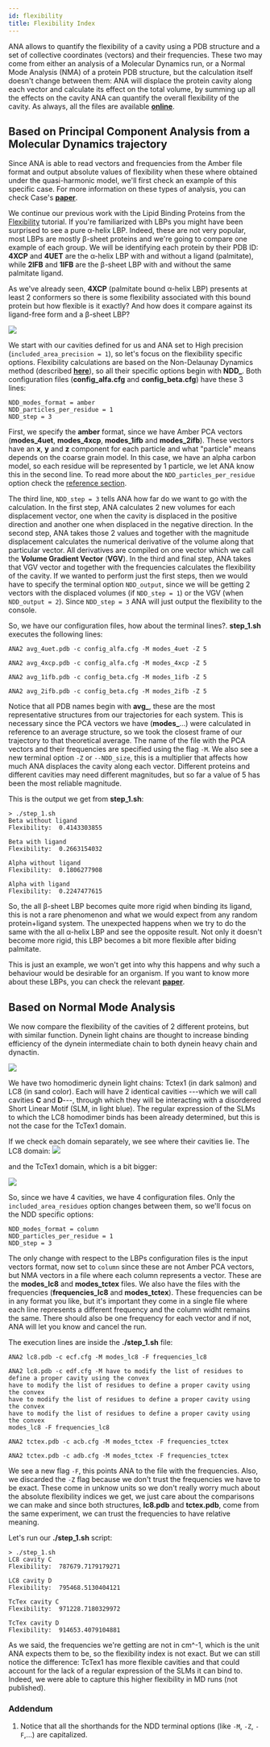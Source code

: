 ```yaml
---
id: flexibility
title: Flexibility Index
---
```


ANA allows to quantify the flexibility of a cavity using a PDB structure and a set of collective coordinates
(vectors) and their frequencies. These two may come from either an analysis of a Molecular Dynamics
run, or a Normal Mode Analysis (NMA) of a protein PDB structure, but the calculation itself doesn't change between
them: ANA will displace the protein cavity along each vector and calculate its effect on the total volume, by
summing up all the effects on the cavity ANA can quantify the overall flexibility of the cavity.
As always, all the files are available [**online**](https://github.com/anadynamics/ANA2/tree/master/aux/flexibility).

## Based on Principal Component Analysis from a Molecular Dynamics trajectory

Since ANA is able to read vectors and frequencies from the Amber file format and output absolute
values of flexibility when these where obtained under the quasi-harmonic model, we'll first check an example
of this specific case. For more information on these types of analysis, you can check Case's
[**paper**](https://pubs.acs.org/doi/abs/10.1021/j100384a021).

We continue our previous work with the Lipid Binding Proteins from the [Flexibility](flexibility.html) tutorial. 
If you're familiarized with LBPs you might have been surprised to see a pure α-helix LBP. Indeed, these are
not very popular, most LBPs are mostly β-sheet proteins and we're going to compare one example of each group.
We will be identifying each protein by their PDB ID: **4XCP** and **4UET** are the α-helix LBP with and without a
ligand (palmitate), while **2IFB** and **1IFB** are the β-sheet LBP with and without the same palmitate ligand.

As we've already seen, **4XCP** (palmitate bound α-helix LBP) presents at least 2 conformers so there is some
flexibility associated with this bound protein but how flexible is it exactly? And how does it compare against
its ligand-free form and a β-sheet LBP?

![](assets/flexibility/lbp.png)

We start with our cavities defined for us and ANA set to High precision (`included_area_precision = 1`), so let's
focus on the flexibility specific options. Flexibility calculations are based on the Non-Delaunay Dynamics
method (described [**here**](https://doi.org/10.1021/acs.jctc.7b00744)), so all their specific options begin
with **NDD_**. Both configuration files (**config_alfa.cfg** and **config_beta.cfg**) have these 3 lines:

```
NDD_modes_format = amber
NDD_particles_per_residue = 1
NDD_step = 3
```

First, we specify the **amber** format, since we have Amber PCA vectors (**modes_4uet**, **modes_4xcp**,
**modes_1ifb** and **modes_2ifb**). These vectors have an **x**, **y** and **z** component for each 
particle and what "particle" means depends on the coarse grain model. In this case, we have an alpha
carbon model, so each residue will be represented by 1 particle, we let ANA know this in the second line.
To read more about the `NDD_particles_per_residue` option check the [reference section](config.html#ndd-options).

The third line, `NDD_step = 3` tells ANA how far do we want to go with the calculation. In the first step,
ANA calculates 2 new volumes for each displacement vector, one when the cavity is displaced in the positive
direction and another one when displaced in the negative direction. In the second step, ANA takes those 2
values and together with the magnitude displacement calculates the numerical derivative of the volume along
that particular vector. All derivatives are compiled on one vector which we call the **Volume Gradient Vector** (**VGV**).
In the third and final step, ANA takes that VGV vector and together with the frequencies calculates the flexibility
of the cavity. If we wanted to perform just the first steps, then we would have to specify the terminal option
`NDD_output`, since we will be getting 2 vectors with the displaced volumes (if `NDD_step = 1`) or the VGV
(when `NDD_output = 2`). Since `NDD_step = 3` ANA will just output the flexibility to the console.

So, we have our configuration files, how about the terminal lines?. **step_1.sh** executes the following lines:

```
ANA2 avg_4uet.pdb -c config_alfa.cfg -M modes_4uet -Z 5

ANA2 avg_4xcp.pdb -c config_alfa.cfg -M modes_4xcp -Z 5

ANA2 avg_1ifb.pdb -c config_beta.cfg -M modes_1ifb -Z 5

ANA2 avg_2ifb.pdb -c config_beta.cfg -M modes_2ifb -Z 5
```

Notice that all PDB names begin with **avg_**, these are the most representative structures from our trajectories
for each system. This is necessary since the PCA vectors we have (**modes_**...) were calculated in reference to
an average structure, so we took the closest frame of our trajectory to that theoretical average. The name of the
file with the PCA vectors and their frequencies are specified using the flag `-M`.
We also see a new terminal option `-Z` or `--NDD_size`, this is a multiplier that affects how much ANA displaces
the cavity along each vector. Different proteins and different cavities may need different magnitudes, but so far
a value of 5 has been the most reliable magnitude.

This is the output we get from **step_1.sh**:

```
> ./step_1.sh 
Beta without ligand
Flexibility:  0.4143303855

Beta with ligand
Flexibility:  0.2663154032

Alpha without ligand
Flexibility:  0.1806277908

Alpha with ligand
Flexibility:  0.2247477615
```

So, the all β-sheet LBP becomes quite more rigid when binding its ligand, this is not a rare phenomenon and what we would
expect from any random protein+ligand system. The unexpected happens when we try to do the same with the all α-helix
LBP and see the opposite result. Not only it doesn't become more rigid, this LBP becomes a bit more flexible after
biding palmitate.

This is just an example, we won't get into why this happens and why such a behaviour would be desirable for an organism.
If you want to know more about these LBPs, you can check the relevant [**paper**](https://doi.org/10.1021/acs.jcim.9b00364).

## Based on Normal Mode Analysis

We now compare the flexibility of the cavities of 2 different proteins, but with similar function. Dynein light chains
are thought to increase binding efficiency of the dynein intermediate chain to both dynein heavy chain and dynactin.

![](assets/flexibility/3fm7.png)

We have two homodimeric dynein light chains: Tctex1 (in dark salmon) and LC8 (in sand color). Each will have 2 identical cavities
---which we will call cavities **C** and **D**---, through which they will be interacting with a disordered
Short Linear Motif (SLM, in light blue). The regular expression of the SLMs to which the LC8 homodimer binds has
been already determined, but this is not the case for the TcTex1 domain.

If we check each domain separately, we see where their cavities lie. The LC8 domain: 
![](assets/flexibility/lc8.png)

and the TcTex1 domain, which is a bit bigger:

![](assets/flexibility/tctex.png)

So, since we have 4 cavities, we have 4 configuration files. Only the `included_area_residues` option changes
between them, so we'll focus on the NDD specific options:

```
NDD_modes_format = column
NDD_particles_per_residue = 1
NDD_step = 3
```

The only change with respect to the LBPs configuration files is the input vectors format, now set to `column` since
these are not Amber PCA vectors, but NMA vectors in a file where each column represents a vector. These are the
**modes_lc8** and **modes_tctex** files. We also have the files with the frequencies (**frequencies_lc8** and
**modes_tctex**). These frequencies can be in any format you like, but it's important they come in a single file
where each line represents a different frequency and the column widht remains the same. There should also be one
frequency for each vector and if not, ANA will let you know and cancel the run.

The execution lines are inside the **./step_1.sh** file:

```
ANA2 lc8.pdb -c ecf.cfg -M modes_lc8 -F frequencies_lc8

ANA2 lc8.pdb -c edf.cfg -M have to modify the list of residues to define a proper cavity using the convex
have to modify the list of residues to define a proper cavity using the convex
have to modify the list of residues to define a proper cavity using the convex
have to modify the list of residues to define a proper cavity using the convex
modes_lc8 -F frequencies_lc8

ANA2 tctex.pdb -c acb.cfg -M modes_tctex -F frequencies_tctex

ANA2 tctex.pdb -c adb.cfg -M modes_tctex -F frequencies_tctex
```

We see a new flag `-F`, this points ANA to the file with the frequencies. Also, we  discarded the `-Z` flag
because we don't trust the frequencies we have to be exact. These come in unknow units so we don't
really worry much about the absolute flexibility indices we get, we just care about the comparisons we can make and
since both structures, **lc8.pdb** and **tctex.pdb**, come from the same experiment, we can trust the frequencies
to have relative meaning.

Let's run our **./step_1.sh** script:

```
> ./step_1.sh 
LC8 cavity C
Flexibility:  787679.7179179271

LC8 cavity D
Flexibility:  795468.5130404121

TcTex cavity C
Flexibility:  971228.7180329972

TcTex cavity D
Flexibility:  914653.4079104881

```

As we said, the frequencies we're getting are not in cm^-1, which is the unit ANA expects them to be, so the
flexibility index is not exact. But we can still notice the difference: TcTex1 has more flexible cavities and
that could account for the lack of a regular expression of the SLMs it can bind to. Indeed, we were able to
capture this higher flexibility in MD runs (not published).


### Addendum

1. Notice that all the shorthands for the NDD terminal options (like `-M`, `-Z`, `-F`,...) are capitalized.

